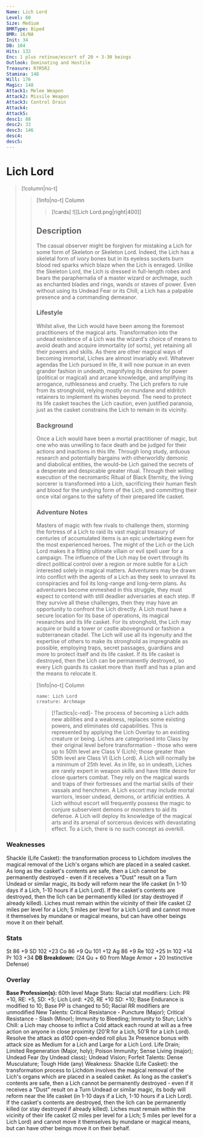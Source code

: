 ```yaml
---
Name: Lich Lord
Level: 60
Size: Medium
BMRType: Biped
BMR: 16/NA
Init: 34
DB: 104
Hits: 132
Enc: 1 plus retinue/escort of 20 + 3-30 beings
Outlook: Dominating and Hostile
Treasure: R7R5R2
Stamina: 148
Will: 176
Magic: 148
Attack1: Melee Weapon
Attack2: Missile Weapon
Attack3: Control Drain
Attack4: 
Attack5: 
desc1: 88
desc2: 33
desc3: 146
desc4: 
desc5: 
---
```


# Lich Lord
> [!column|no-t]
>> [!info|no-t] Column 
>>> [!cards]
>>> ![[Lich Lord.png|right|400]]
>>
>> ## Description
>> The casual observer might be forgiven for mistaking a Lich for some form of Skeleton or Skeleton Lord. Indeed, the Lich has a skeletal form of ivory bones but in its eyeless sockets burn blood red sparks which blaze when the Lich is enraged. Unlike the Skeleton Lord, the Lich is dressed in full-length robes and bears the paraphernalia of a master wizard or archmage, such as enchanted blades and rings, wands or staves of power. Even without using its Undead Fear or its Chill, a Lich has a palpable presence and a commanding demeanor.
>>
>> ### Lifestyle
>> Whilst alive, the Lich would have been among the foremost practitioners of the magical arts. Transformation into the undead existence of a Lich was the wizard&#x27;s choice of means to avoid death and acquire immortality (of sorts), yet retaining all their powers and skills. As there are other magical ways of becoming immortal, Liches are almost invariably evil. Whatever agendas the Lich pursued in life, it will now pursue in an even grander fashion in undeath, magnifying its desires for power (political or magical) and arcane knowledge, and amplifying its arrogance, ruthlessness and cruelty. The Lich prefers to rule from its stronghold, relying mostly on mundane and eldritch retainers to implement its wishes beyond. The need to protect its life casket teaches the Lich caution, even justified paranoia, just as the casket constrains the Lich to remain in its vicinity.
>>
>> ### Background
>> Once a Lich would have been a mortal practitioner of magic, but one who was unwilling to face death and be judged for their actions and inactions in this life.
Through long study, arduous research and potentially bargains with otherworldly demonic and diabolical entities, the would-be Lich gained the secrets of a desperate and despicable greater ritual. Through their willing execution of the necromantic Ritual of Black Eternity, the living sorcerer is transformed into a Lich, sacrificing their human flesh and blood for the undying form of the Lich, and committing their once vital organs to the safety of their prepared life casket.
>>
>> ### Adventure Notes
>> Masters of magic with few rivals to challenge them, storming the fortress of a Lich to raid its vast magical treasury of centuries of accumulated items is an epic undertaking even for the most experienced heroes.
The might of the Lich or the Lich Lord makes it a fitting ultimate villain or evil spell user for a campaign. The influence of the Lich may be overt through its direct political control over a region or more subtle for a Lich interested solely in magical matters.
Adventurers may be drawn into conflict with the agents of a Lich as they seek to unravel its conspiracies and foil its long-range and long-term plans. As adventurers become enmeshed in this struggle, they must expect to contend with still deadlier adversaries at each step. If they survive all these challenges, then they may have an opportunity to confront the Lich directly.
A Lich must have a secure location for its base of operations, its magical researches and its life casket. For its stronghold, the Lich may acquire or build a tower or castle aboveground or fashion a subterranean citadel. The Lich will use all its ingenuity and the expertise of others to make its stronghold as impregnable as possible, employing traps, secret passages, guardians and more to protect itself and its life casket. If its life casket is destroyed, then the Lich can be permanently destroyed, so every Lich guards its casket more than itself and has a plan and the means to relocate it.
>
>> [!info|no-t] Column 
>> ```statblock
>> name: Lich Lord
>> creature: Archmage
>>```
>>
>>> [!Tactics|c-red]-
>>> The process of becoming a Lich adds new abilities and a weakness, replaces some existing powers, and eliminates old capabilities. This is represented by applying the Lich Overlay to an existing creature or being.
Liches are categorised into Class by their original level before transformation - those who were up to 50th level are Class V (Lich); those greater than 50th level are Class VI (Lich Lord). A Lich will normally be a minimum of 25th level.
As in life, so in undeath, Liches are rarely expert in weapon skills and have little desire for close quarters combat. They rely on the magical wards and traps of their fortresses and the martial skills of their vassals and henchmen. A Lich escort may include mortal warriors, lesser undead, demons, or artificial entities.
A Lich without escort will frequently possess the magic to conjure subservient demons or monsters to aid its defense. A Lich will deploy its knowledge of the magical arts and its arsenal of sorcerous devices with devastating effect. To a Lich, there is no such concept as overkill.
>>

### Weaknesses
Shackle (Life Casket): the transformation process to Lichdom involves the magical removal of the Lich&#x27;s organs which are placed in a sealed casket. As long as the casket&#x27;s contents are safe, then a Lich cannot be permanently destroyed - even if it receives a &quot;Dust&quot; result on a Turn Undead or similar magic, its body will reform near the life casket (in 1-10 days if a Lich, 1-10 hours if a Lich Lord). If the casket&#x27;s contents are destroyed, then the lich can be permanently killed (or stay destroyed if already killed). Liches must remain within the vicinity of their life casket (2 miles per level for a Lich; 5 miles per level for a Lich Lord) and cannot move it themselves by mundane or magical means, but can have other beings move it on their behalf.

### Stats
St 86 +9 SD 102 +23
Co 86 +9 Qu 101 +12
Ag 86 +9 Re 102 +25
In 102 +14 Pr 103 +34
**DB Breakdown:** (24 Qu + 60 from Mage Armor + 20 Instinctive Defense)

### Overlay
**Base Profession(s):** 60th level Mage
Stats:
Racial stat modifiers:
Lich: PR +10, RE: +5, SD: +5;
Lich Lord: +20, RE +10 SD: +10;
Base Endurance is modified to 10; Base PP is changed to 50; Racial RR modifiers are unmodified
New Talents:
Critical Resistance - Puncture (Major); Critical Resistance - Slash (Minor); Immunity to Bleeding; Immunity to Stun; Lich&#x27;s Chill: a Lich may choose to inflict a Cold attack each round at will as a free action on anyone in close proximity (20&#x27;R for a Lich, 50&#x27;R for a Lich Lord). Resolve the attack as d100 open-ended roll plus 3x Presence bonus with attack size as Medium for a Lich and Large for a Lich Lord. Life Drain; Limited Regeneration (Major, holy); Poison Immunity; Sense Living (major); Undead Fear (by Undead class); Undead Vision; Forfeit Talents:
Dense Musculature; Tough Hide (any)
Weakness:
Shackle (Life Casket): the transformation process to Lichdom involves the magical removal of the Lich&#x27;s organs which are placed in a sealed casket. As long as the casket&#x27;s contents are safe, then a Lich cannot be permanently destroyed - even if it receives a &quot;Dust&quot; result on a Turn Undead or similar magic, its body will reform near the life casket (in 1-10 days if a Lich, 1-10 hours if a Lich Lord). If the casket&#x27;s contents are destroyed, then the lich can be permanently killed (or stay destroyed if already killed). Liches must remain within the vicinity of their life casket (2 miles per level for a Lich; 5 miles per level for a Lich Lord) and cannot move it themselves by mundane or magical means, but can have other beings move it on their behalf.

